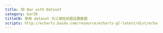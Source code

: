 ```yaml
---
title: 3D Bar with Dataset
category: bar3D
titleCN: 使用 dataset 为三维柱状图设置数据
scripts: http://echarts.baidu.com/resource/echarts-gl-latest/dist/echarts-gl.min.js
---
```


